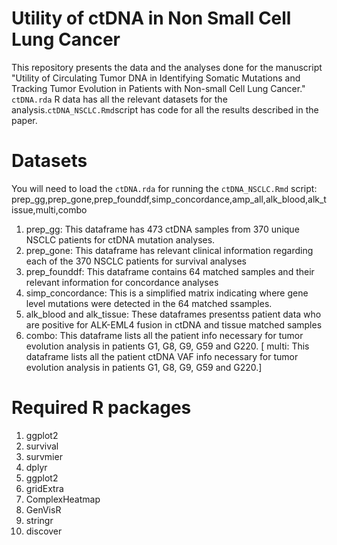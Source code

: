 # Utility of ctDNA in Non Small Cell Lung Cancer 

This repository presents the data and the analyses done for the manuscript "Utility of Circulating Tumor DNA in Identifying Somatic Mutations and Tracking Tumor Evolution in Patients with Non-small Cell Lung Cancer." `ctDNA.rda` R data has all the relevant datasets for the analysis.`ctDNA_NSCLC.Rmd`script has code for all the results described in the paper. 

# Datasets

You will need to load the `ctDNA.rda` for running the `ctDNA_NSCLC.Rmd` script:
prep_gg,prep_gone,prep_founddf,simp_concordance,amp_all,alk_blood,alk_tissue,multi,combo
1. prep_gg: This dataframe has 473 ctDNA samples from 370 unique NSCLC patients for ctDNA mutation analyses.
2. prep_gone: This dataframe has relevant clinical information regarding each of the 370 NSCLC patients for survival analyses
3. prep_founddf: This dataframe contains 64 matched samples and their relevant information for concordance analyses
4. simp_concordance: This is a simplified matrix indicating where gene level mutations were detected in the 64 matched ssamples.
5. alk_blood and alk_tissue: These dataframes presentss patient data who are positive for ALK-EML4 fusion in ctDNA and tissue matched samples
6. combo: This dataframe lists all the patient  info necessary for tumor evolution analysis in patients G1, G8, G9, G59 and G220. [ multi: This dataframe lists all the patient ctDNA VAF info necessary for tumor evolution analysis in patients G1, G8, G9, G59 and G220.]


# Required R packages
1. ggplot2
2. survival
3. survmier
4. dplyr
5. ggplot2
6. gridExtra
7. ComplexHeatmap
8. GenVisR
9. stringr
10. discover